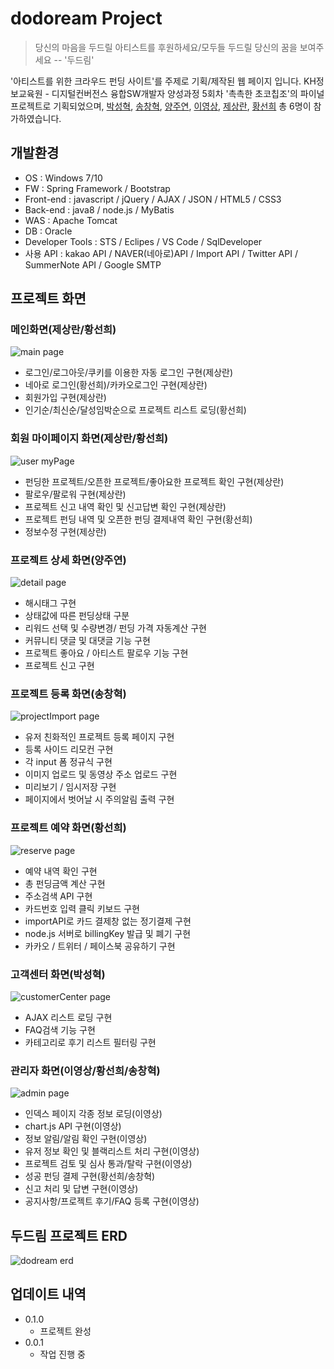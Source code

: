 # dodoream Project
> 당신의 마음을 두드릴 아티스트를 후원하세요/모두들 두드릴 당신의 꿈을 보여주세요 -- '두드림'


'아티스트를 위한 크라우드 펀딩 사이트'를 주제로 기획/제작된 웹 페이지 입니다.
KH정보교육원 - 디지털컨버전스 융합SW개발자 양성과정 5회차 '촉촉한 초코칩조'의 파이널 프로젝트로 기획되었으며,
[박성혁](https://github.com/park-sh1), [송창혁](https://github.com/crckrjck), [양주연](https://github.com/wndus12), [이영상](https://github.com/0-sanglee), [제상란](https://github.com/jesangran), [황선희](https://github.com/raonnzena12) 총 6명이 참가하였습니다.


## 개발환경

- OS : Windows 7/10
- FW : Spring Framework / Bootstrap
- Front-end : javascript / jQuery / AJAX / JSON / HTML5 / CSS3
- Back-end : java8 / node.js / MyBatis
- WAS : Apache Tomcat
- DB : Oracle
- Developer Tools : STS / Eclipes / VS Code / SqlDeveloper
- 사용 API : kakao API / NAVER(네아로)API / Import API / Twitter API / SummerNote API / Google SMTP


## 프로젝트 화면
### 메인화면(제상란/황선희)
![main page](doDream/src/main/resources/readmeImg/dodream1.png)
- 로그인/로그아웃/쿠키를 이용한 자동 로그인 구현(제상란)
- 네아로 로그인(황선희)/카카오로그인 구현(제상란)
- 회원가입 구현(제상란)
- 인기순/최신순/달성임박순으로 프로젝트 리스트 로딩(황선희)



### 회원 마이페이지 화면(제상란/황선희)
![user myPage](doDream/src/main/resources/readmeImg/dodream7.png)
- 펀딩한 프로젝트/오픈한 프로젝트/좋아요한 프로젝트 확인 구현(제상란)
- 팔로우/팔로워 구현(제상란)
- 프로젝트 신고 내역 확인 및 신고답변 확인 구현(제상란)
- 프로젝트 펀딩 내역 및 오픈한 펀딩 결제내역 확인 구현(황선희)
- 정보수정 구현(제상란)



### 프로젝트 상세 화면(양주연)
![detail page](doDream/src/main/resources/readmeImg/dodream2.png)
- 해시태그 구현
- 상태값에 따른 펀딩상태 구분
- 리워드 선택 및 수량변경/ 펀딩 가격 자동계산 구현
- 커뮤니티 댓글 및 대댓글 기능 구현
- 프로젝트 좋아요 / 아티스트 팔로우 기능 구현
- 프로젝트 신고 구현



### 프로젝트 등록 화면(송창혁)
![projectImport page](doDream/src/main/resources/readmeImg/dodream3.png)
- 유저 친화적인 프로젝트 등록 페이지 구현
- 등록 사이드 리모컨 구현
- 각 input 폼 정규식 구현
- 이미지 업로드 및 동영상 주소 업로드 구현
- 미리보기 / 임시저장 구현 
- 페이지에서 벗어날 시 주의알림 출력 구현



### 프로젝트 예약 화면(황선희)
![reserve page](doDream/src/main/resources/readmeImg/dodream4.png)
- 예약 내역 확인 구현
- 총 펀딩금액 계산 구현
- 주소검색 API 구현
- 카드번호 입력 클릭 키보드 구현
- importAPI로 카드 결제창 없는 정기결제 구현
- node.js 서버로 billingKey 발급 및 폐기 구현
- 카카오 / 트위터 / 페이스북 공유하기 구현



### 고객센터 화면(박성혁)
![customerCenter page](doDream/src/main/resources/readmeImg/dodream5.png)
- AJAX 리스트 로딩 구현
- FAQ검색 기능 구현
- 카테고리로 후기 리스트 필터링 구현



### 관리자 화면(이영상/황선희/송창혁)
![admin page](doDream/src/main/resources/readmeImg/dodream6.png)
- 인덱스 페이지 각종 정보 로딩(이영상)
- chart.js API 구현(이영상)
- 정보 알림/알림 확인 구현(이영상)
- 유저 정보 확인 및 블랙리스트 처리 구현(이영상)
- 프로젝트 검토 및 심사 통과/탈락 구현(이영상)
- 성공 펀딩 결제 구현(황선희/송창혁)
- 신고 처리 및 답변 구현(이영상)
- 공지사항/프로젝트 후기/FAQ 등록 구현(이영상)



## 두드림 프로젝트 ERD
![dodream erd](doDream/src/main/resources/readmeImg/dodreamERD.png)


## 업데이트 내역

* 0.1.0
    * 프로젝트 완성
* 0.0.1
    * 작업 진행 중


